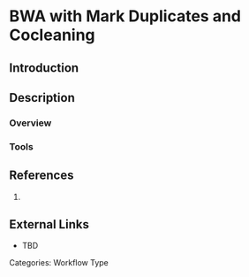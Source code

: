 # BWA with Mark Duplicates and Cocleaning #
## Introduction ##
## Description ##
### Overview ###
### Tools ###
## References ##
1.

## External Links ##
* TBD

Categories: Workflow Type
